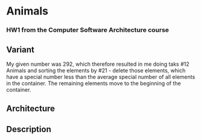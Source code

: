# Animals
### HW1 from the Computer Software Architecture course

## Variant
My given number was 292, which therefore resulted in me doing taks #12
Animals and sorting the elements by #21 - delete those elements, which
have a special number less than the average special number of all
elements in the container. The remaining elements move to the beginning
of the container.

## Architecture

## Description

